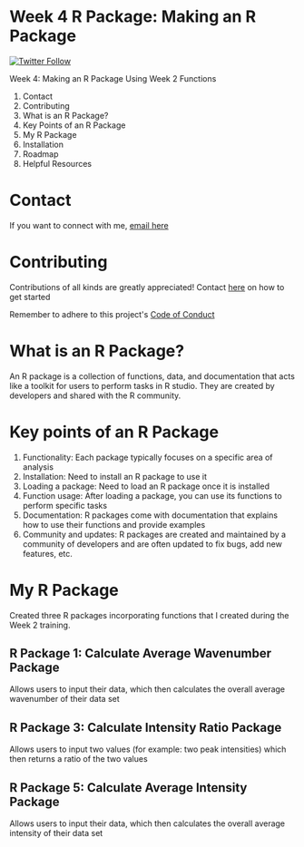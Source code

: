 # Week 4 R Package: Making an R Package

[![Twitter Follow](https://img.shields.io/twitter/follow/csulb?style=social)](https://twitter.com/csulb/with_replies)

Week 4: Making an R Package Using Week 2 Functions
1. Contact
2. Contributing
3. What is an R Package?
4. Key Points of an R Package
5. My R Package
6. Installation
7. Roadmap
8. Helpful Resources

# Contact
If you want to connect with me, [email here](mailto:hannah@mooreplasticresearch.org)

# Contributing
Contributions of all kinds are greatly appreciated!
Contact [here](mailto:hannah@mooreplasticresearch.org) on how to get started

Remember to adhere to this project's [Code of Conduct](https://github.com/Cambalab/fake-data-generator/blob/master/.github/CODE_OF_CONDUCT.md)

# What is an R Package?
An R package is a collection of functions, data, and documentation that acts like a toolkit for users to perform tasks in R studio. They are created by developers and shared with the R community.

# Key points of an R Package
1. Functionality: Each package typically focuses on a specific area of analysis
2. Installation: Need to install an R package to use it
3. Loading a package: Need to load an R package once it is installed
4. Function usage: After loading a package, you can use its functions to perform specific tasks
5. Documentation: R packages come with documentation that explains how to use their functions and provide examples
6. Community and updates: R packages are created and maintained by a community of developers and are often updated to fix bugs, add new features, etc.

# My R Package
Created three R packages incorporating functions that I created during the Week 2 training.

## R Package 1: Calculate Average Wavenumber Package
Allows users to input their data, which then calculates the overall average wavenumber of their data set

## R Package 3: Calculate Intensity Ratio Package
Allows users to input two values (for example: two peak intensities) which then returns a ratio of the two values

## R Package 5: Calculate Average Intensity Package
Allows users to input their data, which then calculates the overall average intensity of their data set
